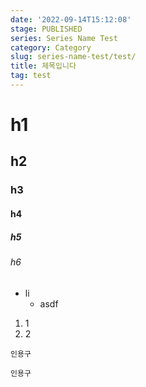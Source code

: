 ```yaml
---
date: '2022-09-14T15:12:08'
stage: PUBLISHED
series: Series Name Test
category: Category
slug: series-name-test/test/
title: 제목입니다
tag: test
---
```


# h1

## h2

### h3

#### h4

##### h5

###### h6

- li
  - asdf

1. 1
2. 2

`인용구`

```
인용구
```
